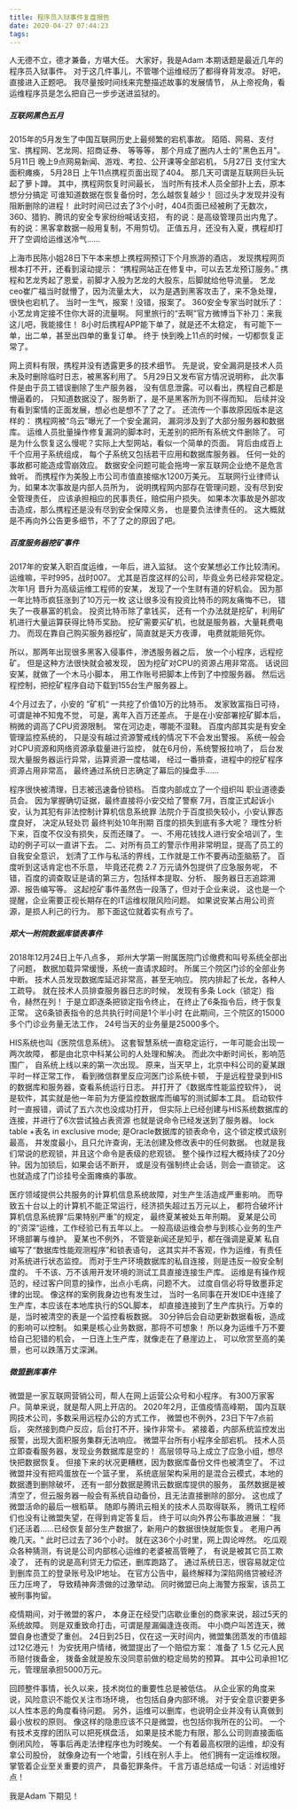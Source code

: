 ```yaml
---
title: 程序员入狱事件复盘报告
date: 2020-04-27 07:44:23
tags:
---
```


人无德不立，德才兼备，方堪大任。
大家好，我是Adam 本期话题是最近几年的程序员入狱事件。
对于这几件事儿，不管哪个运维经历了都得脊背发凉。
好吧，直接进入正题吧。
我尽量按时间线来完整描述故事的发展情节，
从上帝视角，看运维程序员是怎么把自己一步步送进监狱的。

##### 互联网黑色五月

2015年的5月发生了中国互联网历史上最频繁的宕机事故。
陌陌、网易、支付宝、携程网、艺龙网、招商证券、
等等等，
那个月成了圈内人士的"黑色五月"。
5月11日 晚上9点网易新闻、游戏、考拉、公开课等全部宕机，
5月27日 支付宝大面积瘫痪，
5月28日 上午11点携程页面出现了404。
那几天可谓是互联网巨头玩起了萝卜蹲。
其中，携程网恢复时间最长，
当时所有技术人员全部扑上去，原本想分分搞定
可谁知道数据在恢复备份时，怎么越恢复越少！
回过头才发现并没有阻断删除的进程！
此时时间已过去了3个小时，404页面已经被刷了无数次，
360、猎豹、腾讯的安全专家纷纷喊话支招，
有的说：是高级管理员出内鬼了。
有的说：黑客拿数据一般用复制，不用剪切。
正值五月，还没有入夏，携程却打开了空调给运维送冷气……

上海市民陈小姐28日下午本来想上携程网预订下个月旅游的酒店，
发现携程网页根本打不开，还看到滚动提示：
“携程网站正在修复中，可以去艺龙预订服务。”
携程和艺龙秀起了恩爱，前脚才入股为艺龙的大股东，后脚就给他导流量。
艺龙ceo崔广福当时就懵了，因为流量太大，
以为是遇到黑客攻击了，来不急处理，很快也宕机了。
当时一生气，报案！没错，报案了。
360安全专家当时就乐了：小艺龙肯定接不住你大哥的流量啊。 
阿里旅行的“去啊”官方微博当下补刀：来我这儿吧，我能接住！
8小时后携程APP能下单了，就是还不太稳定，
有可能下一单，出二单，甚至出四单的重复订单。
终于 快到晚上11点的时候，一切都恢复正常了。

网上资料有限，携程并没有透露更多的技术细节。
先是说，安全漏洞是技术人员未及时删除临时日志，被黑客利用了。
5月29日又发布官方情况说明称，
此次事件是由于员工错误删除了生产服务器，
没有信息泄露。可以看出，携程自己都是懵逼着的，
只知道数据没了，服务断了，是不是黑客所为则不得而知。
后续并没有看到案情的正面发展，想必也是想不了了之了。
还流传一个事故原因版本是这样的：
携程网被“乌云”曝光了一个安全漏洞，
漏洞涉及到了大部分服务器和数据库。
运维人员批量操作修复漏洞的脚本时，无差别的把所有系统文件删除了。
可是为什么恢复这么慢呢？实际上大型网站，看似一个简单的页面。
背后由成百上千个应用子系统组成，
每个子系统又包括若干应用和数据库服务器。
任何一处的事故都可能造成雪崩效应。
数据安全问题可能会拖垮一家互联网企业绝不是危言耸听。
而携程作为美股上市公司市值直接缩水1200万美元。
互联网行业律师认为，如果本次事故是内部人员所为，
说明携程网内部存在管理问题，没有尽到安全管理责任，
应该承担相应的民事责任，赔偿用户损失。
如果本次事故是外部攻击造成，那么携程还是没有尽到安全保障义务，
也是要负法律责任的。
这大概就是不再向外公告更多细节，不了了之的原因了吧。

##### 百度服务器挖矿事件

2017年的安某入职百度运维，一年后，进入监狱。
这个安某想必工作比较清闲。
运维嘛，平时995，战时007。
尤其是百度这样的公司，毕竟业务已经非常稳定。
次年1月 晋升为高级运维工程师的安某，
发现了一个生财有道的好机会。
因为那一年比特币疯狂涨到了10万元一枚
这让很多没有投资比特币的网友痛悔不已，
错失了一夜暴富的机会。 投资比特币除了拿钱买，
还有一个办法就是挖矿，利用矿机进行大量运算获得比特币奖励。
挖矿需要买矿机，也就是服务器，大量耗费电力。
而现在靠自己购买服务器挖矿，简直就是天方夜谭，
电费就能赔死你。

所以，那两年出现很多黑客入侵事件，渗透服务器之后，
放一个小程序，远程挖矿。
但是这种方法很快就会被发现，
因为挖矿对CPU的资源占用非常高。
话说回安某，就做了一个木马小脚本，
用工作账号把脚本上传到了中控服务器。
然后远程控制，把挖矿程序自动下载到155台生产服务器上。

4个月过去了，小安的 ”矿机“ 一共挖了价值10万的比特币。
发家致富指日可待，可谓是神不知鬼不觉，
可是，离年入百万还差点。
于是在小安部署挖矿脚本后，稍微的调高了CPU资源限制。
常在河边走，哪能不湿鞋。
百度内部其实是有安全管理监控系统的，
只是没有越过资源警戒线的情况下不会发出警报。
系统一般会对CPU资源和网络资源承载量进行监控，
就在6月份，系统警报拉响了，
后台发现大量服务器运行异常，运算资源一度枯竭，
经过一番排查，进程中的挖矿程序资源占用非常高，
最终通过系统日志确定了幕后的操盘手……

程序很快被清理，日志被迅速备份锁档。
百度内部成立了一个组织叫 职业道德委员会。
因为掌握确切证据，最终直接将小安交给了警察
7月，百度正式起诉小安，认为其犯有非法控制计算机信息系统罪
法院介于百度损失较小，小安认罪态度良好，
决定从轻处罚 最终判处10年刑期
百度的损失到底有多大呢？
理性分析下来，百度不仅没有损失，反而还赚了。
一、不用花钱找人进行安全培训了，生动的例子可以一直讲下去。
二、对所有员工的警示作用非常明显，提高了员工的自我安全意识，
划清了工作与私活的界线，工作就是工作不要再动歪脑筋了。
百度听到这话肯定也不乐意，
毕竟还花费 2.7 万元请外包提供了应急服务呢，
不错，百度的调查取证是请的第三方，包括样本提取、分析、
服务器日志追踪溯源、报告编写等。
这起挖矿事件虽然告一段落了，但对于企业来说，
这也是一个提醒，企业需要正视长期存在的IT运维权限风险问题。
如果说安某占用公司资源，是损人利己的行为。
那下面这位就着实有点亏了。

##### 郑大一附院数据库锁表事件

2018年12月24日上午八点多，
郑州大学第一附属医院门诊缴费和叫号系统全部出了问题，
数据加载异常缓慢，系统一直请求超时。
所属三个院区门诊的全部业务中断。
技术人员发现数据库延迟非常高，甚至无响应。
院内排起了长龙，各种人工疏导。
就在技术人员排查服务器日志的时候，
发现有多条 Lock（锁定）指令，赫然在列！
于是立即逐条把锁定指令终止，
在终止了6条指令后，终于恢复正常。
这6条锁表指令的总共执行时间是1个半小时
在此期间，三个院区的15000多个门诊业务量无法工作，
24号当天的业务量是25000多个。

HIS系统也叫《医院信息系统》。
这套智慧系统一直稳定运行，一年可能会出现一两次故障，
都是由北京中科某公司的人处理和解决。
而此次中断时间长，影响范围广，
自系统上线以来的第一次出现。
原来，当天早上，北京中科公司的夏某跟平时一样正常工作，
看到微信群里反应河医门诊系统卡顿，
于是远程登录到HIS的数据库和服务器，查看系统运行日志。
并打开了《数据库性能监控软件》，
说是软件，其实就是他一年前为方便监控数据库而编写的测试脚本工具。
启动软件时一直报错，调试了五六次也没成功打开，
但实际上已经创建与HIS系统数据库的连接，并进行了6次尝试独占表资源
也就是说命令已经发送到了服务器。
lock table +表名 in exclusive mode;
是Oracle数据库的锁表命令，这个锁定模式级别最高，
并发度最小，且只允许查询，无法创建及修改表中的任何数据。
也就是我们常说的悲观锁，并且这个命令是表级的悲观锁。
整个操作过程大概持续了20分钟。因为加锁后，如果会话不断开，
或是没有强制终止会话，则会一直锁定。
这也就造成了门诊挂号全面瘫痪的事故。

医疗领域提供公共服务的计算机信息系统故障，对生产生活造成严重影响。
而导致五十台以上的计算机不能正常运行，经济损失超过五万元以上，
都符合破坏计算机信息系统罪“后果特别严重”的规定，
最终夏某被处五年刑期。
夏某是公司的”资深“运维，工作经验已有五年以上。
一般高级运维会参与到核心业务的生产环境部署与维护。
夏某也不例外，
不管是新闻还是知乎，都在强调是夏某 私自 编写了“数据库性能观测程序”和锁表语句，
这其实并不客观，作为运维，有责任对系统进行状态监控。
而对于生产环境数据库的私自连接，则是违反一般安全制度的。
千不该、万不该用开发环境的测试工具直接连接生产库。
运维是有操作规范的，经过客户同意的操作，出点小毛病，问题不大。
过度自信必将导致墨菲定律的出现。
像这样的案例我身边也有发生过，
当时一名同事在开发IDE中连接了生产库，本应该在本地库执行的SQL脚本，
却直接连接到了生产库执行。万幸的是，当时被清空的表是一个监控看板数据。
30分钟后会自动更新数据看板，造成的影响可以控制。
如果是核心业务数据，那将不可想象！
所以身为运维千万不要给自己犯错的机会，
一日连上生产库，就像走在了悬崖边上，
可以欣赏至高的美景，也可以跌落万丈深渊。

##### 微盟删库事件

微盟是一家互联网营销公司，帮人在网上运营公众号和小程序。
有300万家客户。简单来说，就是帮人网上开店的。
2020年2月，正值疫情高峰期，
国内互联网技术公司，多数采用远程办公的方式工作，
微盟也不例外，23日下午7点前后，
突然接到商户反应，后台打不开，操作非常卡。
紧接着，内部系统监控发出报警，出现大面积服务集群无法响应。
微盟平台所有小程序全部宕机。
技术人员立即查看服务器，发现业务数据库是空的！
高层领导马上成立了应急小组，想尽快把数据恢复。
但接下来的状况更糟糕，因为数据库备份文件也被清空了。
不过微盟并没有把鸡蛋放在一个篮子里，
系统底层架构采用的是混合云模式，本地的数据遭到删除破坏，
还有一部分数据是腾讯云数据库提供的服务，
虽然数据是被清空了，但云服务器一般会有系统自动备份，且无法直接删除的部分。
这也成了微盟活命的最后一根稻草。
随即与腾讯云相关的技术人员取得联系，
腾讯工程师们也没有让微盟失望，在得到肯定答复后，
终于可以向外界公布事故进展：
”我们还活着……已经恢复部分生产数据了，新用户的数据很快就能恢复。
老用户再晚几天。“
此时已过去了36个小时。
就在这36个小时里，网上舆论哗然。
吃瓜观众各种猜测，有说是公司内部核心运维的老婆被高管睡了，
有说是被其它员工欺凌了，
还有的说是高利贷无力偿还，删库跑路了。
通过系统日志，很容易就定位到删库员工的登录账号及IP地址。
在官方公告中，最终解释为深陷网络贷被经济压力压垮了，
导致精神奔溃做的过激举动。
同时微盟已向上海警方报案，该员工被刑事拘留。

疫情期间，对于微盟的客户，
本身正在经受门店歇业重创的商家来说，超过5天的系统故障。
则是双重致命打击，可谓是屋漏偏逢连夜雨。
中小商户叫苦连天，微盟自身也遭受了重创。
24日到25日，仅在这一天时间内，微盟集团蒸发的市值超过12亿港元！
为安抚用户情绪，微盟提出了一个赔偿方案：
准备了 1.5 亿元人民币赔付拨备金，
拨备金就是股东没同意前做的稳定局势的预算。
其中公司承担1亿元，管理层承担5000万元。

回顾整件事情，长久以来，技术岗位的重要性总是被低估。
从企业家的角度来说，风险意识不能仅关注市场环境，
也包括自身内部环境。
对于安全意识要更多以人性本恶的角度看待问题。
另外，运维可以删库，也说明企业并没有认真做到最小放权的原则。
像这样的隐患应该不只是微盟，也包括你我所在的公司。
一个有技术支撑的团队可以把死棋盘活，
如果是技术能力有限，那么公司则直接面临倒闭风险，
等事后再走法律程序也为时晚矣。
一个有着最高权限的运维，却没有拿公司股份，
就像身边有一个地雷，引线在别人手上。
他们拥有一定运维权限。掌管着企业至关重要的资产，
具备犯罪条件。
千言万语总结成一句话：对运维好点！

我是Adam 下期见！